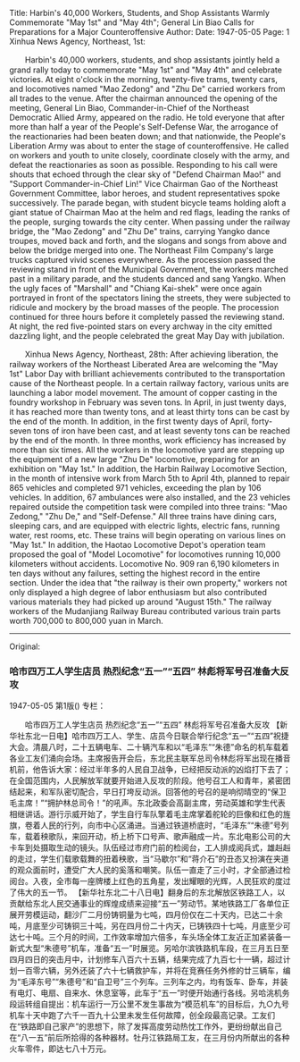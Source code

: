 Title: Harbin's 40,000 Workers, Students, and Shop Assistants Warmly Commemorate "May 1st" and "May 4th"; General Lin Biao Calls for Preparations for a Major Counteroffensive
Author:
Date: 1947-05-05
Page: 1
Xinhua News Agency, Northeast, 1st:

　　Harbin's 40,000 workers, students, and shop assistants jointly held a grand rally today to commemorate "May 1st" and "May 4th" and celebrate victories. At eight o'clock in the morning, twenty-five trams, twenty cars, and locomotives named "Mao Zedong" and "Zhu De" carried workers from all trades to the venue. After the chairman announced the opening of the meeting, General Lin Biao, Commander-in-Chief of the Northeast Democratic Allied Army, appeared on the radio. He told everyone that after more than half a year of the People's Self-Defense War, the arrogance of the reactionaries had been beaten down; and that nationwide, the People's Liberation Army was about to enter the stage of counteroffensive. He called on workers and youth to unite closely, coordinate closely with the army, and defeat the reactionaries as soon as possible. Responding to his call were shouts that echoed through the clear sky of "Defend Chairman Mao!" and "Support Commander-in-Chief Lin!" Vice Chairman Gao of the Northeast Government Committee, labor heroes, and student representatives spoke successively. The parade began, with student bicycle teams holding aloft a giant statue of Chairman Mao at the helm and red flags, leading the ranks of the people, surging towards the city center. When passing under the railway bridge, the "Mao Zedong" and "Zhu De" trains, carrying Yangko dance troupes, moved back and forth, and the slogans and songs from above and below the bridge merged into one. The Northeast Film Company's large trucks captured vivid scenes everywhere. As the procession passed the reviewing stand in front of the Municipal Government, the workers marched past in a military parade, and the students danced and sang Yangko. When the ugly faces of "Marshall" and "Chiang Kai-shek" were once again portrayed in front of the spectators lining the streets, they were subjected to ridicule and mockery by the broad masses of the people. The procession continued for three hours before it completely passed the reviewing stand. At night, the red five-pointed stars on every archway in the city emitted dazzling light, and the people celebrated the great May Day with jubilation.

　　Xinhua News Agency, Northeast, 28th: After achieving liberation, the railway workers of the Northeast Liberated Area are welcoming the "May 1st" Labor Day with brilliant achievements contributed to the transportation cause of the Northeast people. In a certain railway factory, various units are launching a labor model movement. The amount of copper casting in the foundry workshop in February was seven tons. In April, in just twenty days, it has reached more than twenty tons, and at least thirty tons can be cast by the end of the month. In addition, in the first twenty days of April, forty-seven tons of iron have been cast, and at least seventy tons can be reached by the end of the month. In three months, work efficiency has increased by more than six times. All the workers in the locomotive yard are stepping up the equipment of a new large "Zhu De" locomotive, preparing for an exhibition on "May 1st." In addition, the Harbin Railway Locomotive Section, in the month of intensive work from March 5th to April 4th, planned to repair 865 vehicles and completed 971 vehicles, exceeding the plan by 106 vehicles. In addition, 67 ambulances were also installed, and the 23 vehicles repaired outside the competition task were compiled into three trains: "Mao Zedong," "Zhu De," and "Self-Defense." All three trains have dining cars, sleeping cars, and are equipped with electric lights, electric fans, running water, rest rooms, etc. These trains will begin operating on various lines on "May 1st." In addition, the Haotao Locomotive Depot's operation team proposed the goal of "Model Locomotive" for locomotives running 10,000 kilometers without accidents. Locomotive No. 909 ran 6,190 kilometers in ten days without any failures, setting the highest record in the entire section. Under the idea that "the railway is their own property," workers not only displayed a high degree of labor enthusiasm but also contributed various materials they had picked up around "August 15th." The railway workers of the Mudanjiang Railway Bureau contributed various train parts worth 700,000 to 800,000 yuan in March.



<hr /> 

Original: 


### 哈市四万工人学生店员  热烈纪念“五一”“五四”  林彪将军号召准备大反攻

1947-05-05
第1版()
专栏：

　　哈市四万工人学生店员
    热烈纪念“五一”“五四”
    林彪将军号召准备大反攻
    【新华社东北一日电】哈市四万工人、学生、店员今日联合举行纪念“五一”“五四”祝捷大会。清晨八时，二十五辆电车、二十辆汽车和以“毛泽东”“朱德”命名的机车载着各业工友们涌向会场。主席报告开会后，东北民主联军总司令林彪将军出现在播音机前，他告诉大家：经过半年多的人民自卫战争，已经把反动派的凶焰打下去了；在全国范围内，人民解放军就要开始进入反攻的阶段。他号召工人和青年，紧密团结起来，和军队密切配合，早日打垮反动派。回答他的号召的是响彻晴空的“保卫毛主席！”“拥护林总司令！”的吼声。东北政委会高副主席，劳动英雄和学生代表相继讲话。游行示威开始了，学生自行车队擎着毛主席掌着舵轮的巨像和红色的旌旗，卷着人民的行列，向市中心区涌进。当通过铁道桥底时，“毛泽东”“朱德”号列车，载着秧歌队，来回开动，桥上桥下口号声、歌声融成一片。东北电影公司的大卡车到处摄取生动的镜头。队伍经过市府门前的检阅台，工人排成阅兵式，雄赳赳的走过，学生们载歌载舞的扭着秧歌，当“马歇尔”和“蒋介石”的丑态又扮演在夹道的观众面前时，遭受广大人民的奚落和嘲笑。队伍一直走了三小时，才全部通过检阅台。入夜，全市每一座牌楼上红色的五角星，发出耀眼的光辉，人民狂欢的度过了伟大的五一节。
    【新华社东北二十八日电】翻身后的东北解放区铁路工人，以贡献给东北人民交通事业的辉煌成绩来迎接“五一”劳动节。某地铁路工厂各单位正展开劳模运动，翻沙厂二月份铸铜量为七吨，四月份仅在二十天内，已达二十余吨，月底至少可铸铜三十吨，另在四月份二十内天，已铸铁四十七吨，月底至少可达七十吨。三个月的时间，工作效率增加六倍多，车头场全体工友近正加紧装备一新式大型“朱德号”机车，准备“五一”时展览。另哈尔滨铁路机车段，在三月五日至四月四日的突击月中，计划修车八百六十五辆，结果完成了九百七十一辆，超过计划一百零六辆，另外还装了六十七辆救护车，并将在竞赛任务外修的廿三辆车，编为“毛泽东号”“朱德号”和“自卫号”三个列车。三列车之内，均有饭车、卧车，并装有电灯、电扇、自来水、休息室等，此车于“五一”时便开始通行各线。另哈洮机务段运转组自提出：机车运行一万公里不发生事故为“模范机车”的目标后，九○九号机车十天中跑了六千一百九十公里未发生任何故障，创全段最高记录。工友们在“铁路即自己家产”的思想下，除了发挥高度劳动热忱工作外，更纷纷献出自己在“八一五”前后所拾得的各种器材。牡丹江铁路局工友，在三月份内所献出的各种火车零件，即达七八十万元。
